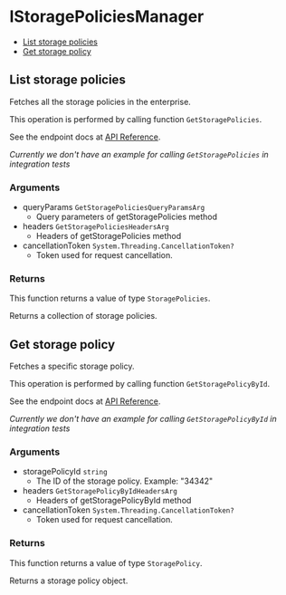 # IStoragePoliciesManager


- [List storage policies](#list-storage-policies)
- [Get storage policy](#get-storage-policy)

## List storage policies

Fetches all the storage policies in the enterprise.

This operation is performed by calling function `GetStoragePolicies`.

See the endpoint docs at
[API Reference](https://developer.box.com/reference/get-storage-policies/).

*Currently we don't have an example for calling `GetStoragePolicies` in integration tests*

### Arguments

- queryParams `GetStoragePoliciesQueryParamsArg`
  - Query parameters of getStoragePolicies method
- headers `GetStoragePoliciesHeadersArg`
  - Headers of getStoragePolicies method
- cancellationToken `System.Threading.CancellationToken?`
  - Token used for request cancellation.


### Returns

This function returns a value of type `StoragePolicies`.

Returns a collection of storage policies.


## Get storage policy

Fetches a specific storage policy.

This operation is performed by calling function `GetStoragePolicyById`.

See the endpoint docs at
[API Reference](https://developer.box.com/reference/get-storage-policies-id/).

*Currently we don't have an example for calling `GetStoragePolicyById` in integration tests*

### Arguments

- storagePolicyId `string`
  - The ID of the storage policy. Example: "34342"
- headers `GetStoragePolicyByIdHeadersArg`
  - Headers of getStoragePolicyById method
- cancellationToken `System.Threading.CancellationToken?`
  - Token used for request cancellation.


### Returns

This function returns a value of type `StoragePolicy`.

Returns a storage policy object.


